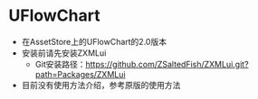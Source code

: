 # UFlowChart
- 在AssetStore上的UFlowChart的2.0版本
- 安装前请先安装ZXMLui
  - Git安装路径：https://github.com/ZSaltedFish/ZXMLui.git?path=Packages/ZXMLui
- 目前没有使用方法介绍，参考原版的使用方法
